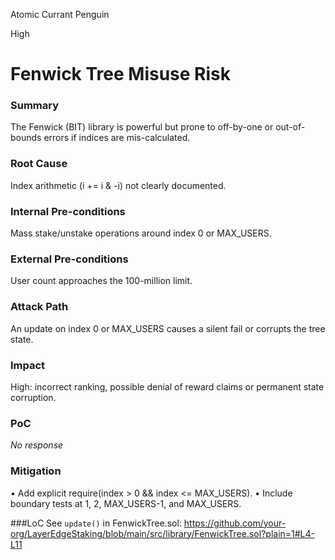 Atomic Currant Penguin

High

# Fenwick Tree Misuse Risk

### Summary

The Fenwick (BIT) library is powerful but prone to off-by-one or out-of-bounds errors if indices are mis-calculated.

### Root Cause

Index arithmetic (i += i & -i) not clearly documented.

### Internal Pre-conditions

Mass stake/unstake operations around index 0 or MAX_USERS.

### External Pre-conditions

User count approaches the 100-million limit.

### Attack Path

An update on index 0 or MAX_USERS causes a silent fail or corrupts the tree state.

### Impact

High: incorrect ranking, possible denial of reward claims or permanent state corruption.

### PoC

_No response_

### Mitigation

• Add explicit require(index > 0 && index <= MAX_USERS).
• Include boundary tests at 1, 2, MAX_USERS-1, and MAX_USERS.

###LoC
See `update()` in FenwickTree.sol: 
https://github.com/your-org/LayerEdgeStaking/blob/main/src/library/FenwickTree.sol?plain=1#L4-L11 

